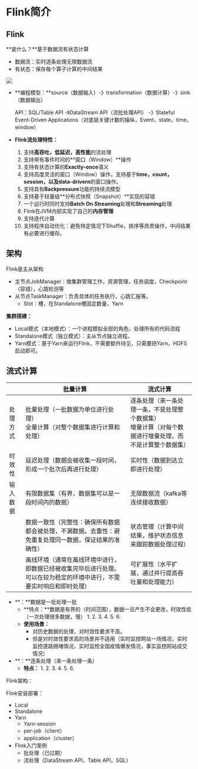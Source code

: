 # Flink简介

## **Flink**

**是什么？**基于数据流有状态计算

- 数据流：实时逐条处理无限数据流
- 有状态：保存每个算子计算的中间结果

![](C:\Users\winterszhao\Desktop\面试\flink\flink-home-graphic.png)

- **编程模型：**source（数据输入）-》transformation（数据计算）-》sink（数据输出）

  API：SQL/Table API -》DataStream API（流批处理API） -》Stateful Event-Driven Applications（对底层关键计数的操纵，Event，state，time，window）

- **Flink流处理特性：**

  1. 支持**高吞吐，低延迟，高性能**的流处理
  2. 支持带有事件时间的**窗口（Window）**操作
  3. 支持有状态计算的**Exactly-once**语义
  4. 支持高度灵活的窗口（Window）操作，支持基于**time，count，session，以及data-drivern**的窗口操作。
  5. 支持具有**Backpressure**功能的持续流模型
  6. 支持基于轻量级**分布式快照（Snapshot）**实现的容错
  7. 一个运行时同时支持**Batch On Streaming**处理和**Streaming**处理
  8. Flink在JVM内部实现了自己的**内存管理**
  9. 支持迭代计算
  10. 支持程序自动优化：避免特定情况下Shuffle，排序等昂贵操作，中间结果有必要进行缓存。

## 架构

Flink是主从架构

- 主节点JobManager：做集群管理工作，资源管理，任务调度，Checkpoint（容错），心跳检测等
- 从节点TaskManager：负责具体的任务执行，心跳汇报等。
  - Slot：槽，在Standalone槽固定数量，Yarn

**集群搭建：**

- Local模式（本地模式）：一个进程模拟全部的角色，处理所有的代码流程
- Standalone模式（独立模式）：主从节点独立进程。
- Yarn模式：基于Yarn来运行Flink，不需要额外待见，只需要把Yarn，HDFS启动即可。

## 流式计算

|          | 批量计算                                                     | 流式计算                                                     |
| -------- | ------------------------------------------------------------ | ------------------------------------------------------------ |
| 处理方式 | 批量处理（一批数据为单位进行处理）<br>全量计算（对整个数据集进行计算和处理） | 逐条处理（来一条处理一条，不是处理整个数据集）<br>增量计算（对每个数据进行增量处理，而不是计算整个数据集） |
| 时效性   | 延迟处理（数据会被收集一段时间，形成一个批次后再进行处理）   | 实时性（数据到达立即进行处理）                               |
| 输入数据 | 有限数据集（有界，数据集可以是一段时间内的数据）             | 无限数据流（kafka等连续接收数据）                            |
|          | 数据一致性（完整性：确保所有数据都会被处理，不漏数据。去重性：避免重复处理同一数据，保证结果的准确性） | 状态管理（计算中间结果，维护状态信息来跟踪数据处理过程）     |
|          | 离线环境（通常在离线环境中进行，即数据已经被收集完毕后进行处理。可以在较为稳定的环境中进行，不需要实时响应和即时处理） | 可扩展性（水平扩展，通过并行提高吞吐量和处理能力）           |



- **：**数据是一批处理一批
  - **特点：**数据是有界的（时间范围），数据一旦产生不会更改，时效性低（一次处理很多数据，慢）
    1. 
    2. 
    3. 
    4. 
    5. 
    6. 
  - **使用场景：**
    - 对历史数据的处理，对时效性要求不高。
    - 但是对时效性要求高的场景并不适用（实时监控网站一场情况，实时监控道路拥堵情况，实时监控全国疫情爆发情况，事实监控网站成交情况）
- **：**逐条处理（来一条处理一条）
  - **特点：**
    1. 
    2. 
    3. 
    4. 
    5. 
    6. 



Flink架构：

Flink安装部署：

- Local
- Standalone
- Yarn
  - Yarn-session
  - per-job（client）
  - application（cluster）
- Flink入门案例
  - 批处理（已过期）
  - 流处理（DataStream API，Table API，SQL）